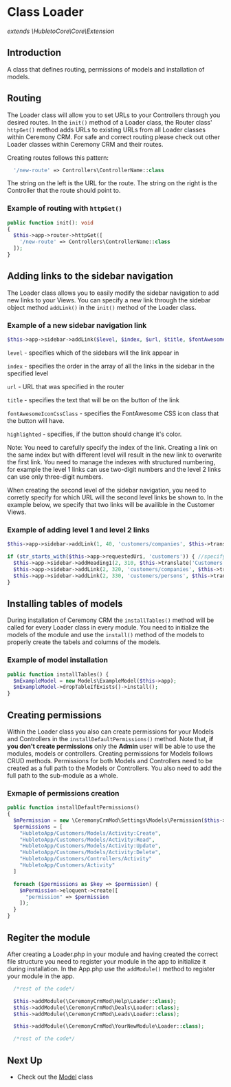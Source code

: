 # Class Loader

_extends \HubletoCore\Core\Extension_

## Introduction

A class that defines routing, permissions of models and installation of models.

## Routing

The Loader class will allow you to set URLs to your Controllers through you desired routes.
In the `init()` method of a Loader class, the Router class' `httpGet()` method adds URLs to existing URLs from all Loader classes within Ceremony CRM.
For safe and correct routing please check out other Loader classes within Ceremony CRM and their routes.

Creating routes follows this pattern:

```php
  '/new-route' => Controllers\ControllerName::class
```

The string on the left is the URL for the route. The string on the right is the Controller that the route should point to.

### Example of routing with `httpGet()`

```php
public function init(): void
{
  $this->app->router->httpGet([
    '/new-route' => Controllers\ControllerName::class
  ]);
}
```

## Adding links to the sidebar navigation

The Loader class allows you to easily modify the sidebar navigation to add new links to your Views.
You can specify a new link through the sidebar object method `addLink()` in the `init()` method of the Loader class.

### Example of a new sidebar navigation link

```php
$this->app->sidebar->addLink($level, $index, $url, $title, $fontAwesomeIconCssClass, $highlighted);
```

`level` - specifies which of the sidebars will the link appear in

`index` - specifies the order in the array of all the links in the sidebar in the specified level

`url` - URL that was specified in the router

`title` - specifies the text that will be on the button of the link

`fontAwesomeIconCssClass` - specifies the FontAwesome CSS icon class that the button will have.

`highlighted` - specifies, if the button should change it's color.

Note: You need to carefully specify the index of the link. Creating a link on the same index but with different level will result in the new link to overwrite the first link. You need to manage the indexes with structured numbering, for example the level 1 links can use two-digit numbers and the level 2 links can use only three-digit numbers.

When creating the second level of the sidebar navigation, you need to corretly specify for which URL will the second level links be shown to. In the example below, we specify that two links will be availible in the Customer Views.

### Example of adding level 1 and level 2 links

```php
$this->app->sidebar->addLink(1, 40, 'customers/companies', $this->translate('Customers'), 'fas fa-address-card', str_starts_with($this->app->requestedUri, 'customers'));

if (str_starts_with($this->app->requestedUri, 'customers')) { //specifying the url that the second level links can be shown in
  $this->app->sidebar->addHeading1(2, 310, $this->translate('Customers'));
  $this->app->sidebar->addLink(2, 320, 'customers/companies', $this->translate('Companies'), 'fas fa-building');
  $this->app->sidebar->addLink(2, 330, 'customers/persons', $this->translate('Contact Persons'), 'fas fa-users');
}
```

## Installing tables of models

During installation of Ceremony CRM the `installTables()` method will be called for every Loader class in every module. You need to initialize the models of the module and use the `install()` method of the models to properly create the tabels and columns of the models.

### Example of model installation

```php
public function installTables() {
  $mExampleModel = new Models\ExampleModel($this->app);
  $mExampleModel->dropTableIfExists()->install();
}
```

## Creating permissions

Within the Loader class you also can create permissions for your Models and Controllers in the `installDefaultPermissions()` method.
Note that, **if you don't create permissions** only the **Admin** user will be able to use the modules, models or controllers.
Creating permissions for Models follows CRUD methods.
Permissions for both Models and Controllers need to be created as a full path to the Models or Controllers.
You also need to add the full path to the sub-module as a whole.

### Exmaple of permissions creation

```php
public function installDefaultPermissions()
{
  $mPermission = new \CeremonyCrmMod\Settings\Models\Permission($this->app);
  $permissions = [
    "HubletoApp/Customers/Models/Activity:Create",
    "HubletoApp/Customers/Models/Activity:Read",
    "HubletoApp/Customers/Models/Activity:Update",
    "HubletoApp/Customers/Models/Activity:Delete",
    "HubletoApp/Customers/Controllers/Activity"
    "HubletoApp/Customers/Activity"
  ]

  foreach ($permissions as $key => $permission) {
    $mPermission->eloquent->create([
      "permission" => $permission
    ]);
  }
}
```

## Regiter the module

After creating a Loader.php in your module and having created the correct file structure you need to register your module in the app to initialize it during installation. In the App.php use the `addModule()` method to register your module in the app.

```php
  /*rest of the code*/

  $this->addModule(\CeremonyCrmMod\Help\Loader::class);
  $this->addModule(\CeremonyCrmMod\Deals\Loader::class);
  $this->addModule(\CeremonyCrmMod\Leads\Loader::class);

  $this->addModule(\CeremonyCrmMod\YourNewModule\Loader::class);

  /*rest of the code*/
```

## Next Up

- Check out the [Model](model) class
